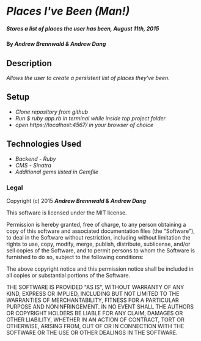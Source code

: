 # _Places I've Been (Man!)_

##### _Stores a list of places the user has been, August 11th, 2015_

#### By _**Andrew Brennwald & Andrew Dang**_

## Description

_Allows the user to create a persistent list of places they've been._

## Setup

* _Clone repository from github_
* _Run $ ruby app.rb in terminal while inside top project folder_
* _open https://localhost:4567/ in your browser of choice_

## Technologies Used

* _Backend - Ruby_
* _CMS - Sinatra_
* _Additional gems listed in Gemfile_

### Legal

Copyright (c) 2015 **_Andrew Brennwald & Andrew Dang_**

This software is licensed under the MIT license.

Permission is hereby granted, free of charge, to any person obtaining a copy
of this software and associated documentation files (the "Software"), to deal
in the Software without restriction, including without limitation the rights
to use, copy, modify, merge, publish, distribute, sublicense, and/or sell
copies of the Software, and to permit persons to whom the Software is
furnished to do so, subject to the following conditions:

The above copyright notice and this permission notice shall be included in
all copies or substantial portions of the Software.

THE SOFTWARE IS PROVIDED "AS IS", WITHOUT WARRANTY OF ANY KIND, EXPRESS OR
IMPLIED, INCLUDING BUT NOT LIMITED TO THE WARRANTIES OF MERCHANTABILITY,
FITNESS FOR A PARTICULAR PURPOSE AND NONINFRINGEMENT. IN NO EVENT SHALL THE
AUTHORS OR COPYRIGHT HOLDERS BE LIABLE FOR ANY CLAIM, DAMAGES OR OTHER
LIABILITY, WHETHER IN AN ACTION OF CONTRACT, TORT OR OTHERWISE, ARISING FROM,
OUT OF OR IN CONNECTION WITH THE SOFTWARE OR THE USE OR OTHER DEALINGS IN
THE SOFTWARE.
